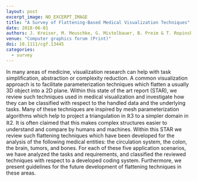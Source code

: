 ```yaml
---
layout: post
excerpt_image: NO_EXCERPT_IMAGE
title: "A Survey of Flattening‐Based Medical Visualization Techniques"
date: 2018-06-01
authors: J. Kreiser, M. Meuschke, G. Mistelbauer, B. Preim & T. Ropinski
venue: "Computer graphics forum (Print)"
doi: 10.1111/cgf.13445
categories:
  - survey
---
```

In many areas of medicine, visualization research can help with task simplification, abstraction or complexity reduction. A common visualization approach is to facilitate parameterization techniques which flatten a usually 3D object into a 2D plane. Within this state of the art report (STAR), we review such techniques used in medical visualization and investigate how they can be classified with respect to the handled data and the underlying tasks. Many of these techniques are inspired by mesh parameterization algorithms which help to project a triangulation in ℝ3 to a simpler domain in ℝ2. It is often claimed that this makes complex structures easier to understand and compare by humans and machines. Within this STAR we review such flattening techniques which have been developed for the analysis of the following medical entities: the circulation system, the colon, the brain, tumors, and bones. For each of these five application scenarios, we have analyzed the tasks and requirements, and classified the reviewed techniques with respect to a developed coding system. Furthermore, we present guidelines for the future development of flattening techniques in these areas.
